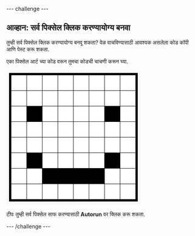 \--- challenge \---

## आव्हान: सर्व पिक्सेल क्लिक करण्यायोग्य बनवा

तुम्ही सर्व पिक्सेल क्लिक करण्यायोग्य बनवू शकता? वेळ वाचविण्यासाठी आवश्यक असलेला कोड कॉपी आणि पेस्ट करू शकता.

एका पिक्सेल आर्ट च्या कोड वरून तुमचा कोडची चाचणी करून घ्या.

![screenshot](images/pixel-art-black-example.png)

टीपः तुम्ही सर्व पिक्सेल साफ करण्यासाठी **Autorun** वर क्लिक करू शकता.

\--- /challenge \---